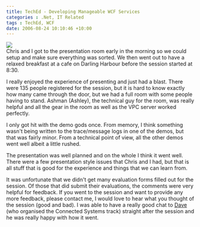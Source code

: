 ```yaml
---
title: TechEd - Developing Manageable WCF Services
categories : .Net, IT Related
tags : TechEd, WCF
date: 2006-08-24 10:10:46 +10:00
---
```


![][0]  
Chris and I got to the presentation room early in the morning so we could setup and make sure everything was sorted. We then went out to have a relaxed breakfast at a cafe on Darling Harbour before the session started at 8:30.

I really enjoyed the experience of presenting and just had a blast. There were 135 people registered for the session, but it is hard to know exactly how many came through the door, but we had a full room with some people having to stand. Ashman (Ashley), the technical guy for the room, was really helpful and all the gear in the room as well as the VPC server worked perfectly.

I only got hit with the demo gods once. From memory, I think something wasn't being written to the trace/message logs in one of the demos, but that was fairly minor. From a technical point of view, all the other demos went well albeit a little rushed.

The presentation was well planned and on the whole I think it went well. There were a few presentation style issues that Chris and I had, but that is all stuff that is good for the experience and things that we can learn from.

It was unfortunate that we didn't get many evaluation forms filled out for the session. Of those that did submit their evaluations, the comments were very helpful for feedback. If you went to the session and want to provide any more feedback, please contact me, I would love to hear what you thought of the session (good and bad). I was able to have a really good chat to [Dave][2] (who organised the Connected Systems track) straight after the session and he was really happy with how it went.

[0]: /files/WindowsLiveWriter/TechEdDevelopingManageableWCFServices_CAE0/20060824-081415_2.jpg
[1]: /files/WindowsLiveWriter/TechEdDevelopingManageableWCFServices_CAE0/20060824-081415_thumb.jpg
[2]: http://blogs.msdn.com/davidlem/